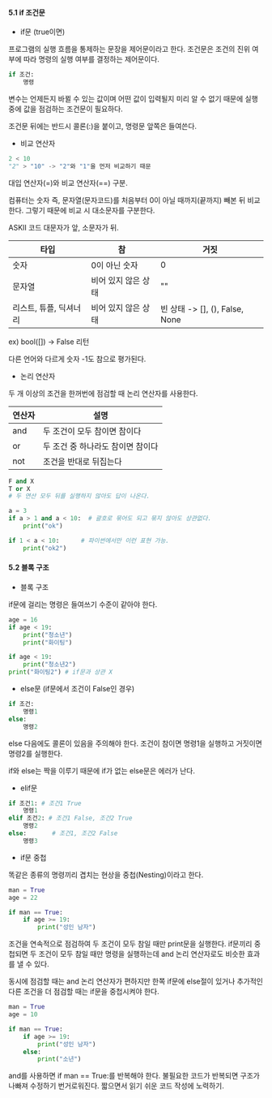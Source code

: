 #### 5.1 if 조건문



- if문 (true이면)



프로그램의 실행 흐름을 통제하는 문장을 제어문이라고 한다. 조건문은 조건의 진위 여부에 따라 명령의 실행 여부를 결정하는 제어문이다. 



```python
if 조건:
	명령
```



변수는 언제든지 바뀔 수 있는 값이며 어떤 값이 입력될지 미리 알 수 없기 때문에 실행 중에 값을 점검하는 조건문이 필요하다.

조건문 뒤에는 반드시 콜론(:)을 붙이고, 명령문 앞쪽은 들여쓴다.



- 비교 연산자



```python
2 < 10
"2" > "10" -> "2"와 "1"을 먼저 비교하기 때문
```



대입 연산자(=)와 비교 연산자(==) 구분.

컴퓨터는 숫자 즉, 문자열(문자코드)를 처음부터 0이 아닐 때까지(끝까지) 빼본 뒤 비교한다. 그렇기 때문에 비교 시 대소문자를 구분한다.

ASKII 코드 대문자가 앞, 소문자가 뒤.



| 타입                   | 참                  | 거짓                           |
| ---------------------- | ------------------- | ------------------------------ |
| 숫자                   | 0이 아닌 숫자       | 0                              |
| 문자열                 | 비어 있지 않은 상태 | ""                             |
| 리스트, 튜플, 딕셔너리 | 비어 있지 않은 상태 | 빈 상태 -> [], (), False, None |

ex) bool([]) -> False 리턴



다른 언어와 다르게 숫자 -1도 참으로 평가된다.



- 논리 연산자



두 개 이상의 조건을 한꺼번에 점검할 때 논리 연산자를 사용한다.



| 연산자 | 설명                              |
| ------ | --------------------------------- |
| and    | 두 조건이 모두 참이면 참이다      |
| or     | 두 조건 중 하나라도 참이면 참이다 |
| not    | 조건을 반대로 뒤집는다            |



```python
F and X 
T or X 
# 두 연산 모두 뒤를 실행하지 않아도 답이 나온다.
```



```python
a = 3
if a > 1 and a < 10:  # 괄호로 묶어도 되고 묶지 않아도 상관없다.
    print("ok")

if 1 < a < 10:  	# 파이썬에서만 이런 표현 가능.
    print("ok2")
```



#### 5.2 블록 구조



- 블록 구조



if문에 걸리는 명령은 들여쓰기 수준이 같아야 한다. 



```python
age = 16
if age < 19:
    print("청소년")
    print("화이팅")

if age < 19:
    print("청소년2")
print("화이팅2") # if문과 상관 X
```



- else문 (if문에서 조건이 False인 경우)



```python
if 조건:
	명령1
else:
	명령2
```



else 다음에도 콜론이 있음을 주의해야 한다. 조건이 참이면 명령1을 실행하고 거짓이면 명령2를 실행한다. 

if와 else는 짝을 이루기 때문에 if가 없는 else문은 에러가 난다.



- elif문



```python
if 조건1: # 조건1 True
	명령1 
elif 조건2: # 조건1 False, 조건2 True
	명령2
else:		# 조건1, 조건2 False
	명령3
```



- if문 중첩



똑같은 종류의 명령끼리 겹치는 현상을 중첩(Nesting)이라고 한다.



```python
man = True
age = 22

if man == True:
    if age >= 19:
        print("성인 남자")
```



조건을 연속적으로 점검하여 두 조건이 모두 참일 때만 print문을 실행한다. if문끼리 중첩되면 두 조건이 모두 참일 때만 명령을 실행하는데 and 논리 연산자로도 비슷한 효과를 낼 수 있다.

동시에 점검할 때는 and 논리 연산자가 편하지만 한쪽 if문에 else절이 있거나 추가적인 다른 조건을 더 점검할 때는 if문을 중첩시켜야 한다.



```python
man = True
age = 10

if man == True:
    if age >= 19:
        print("성인 남자")
    else:
        print("소년")
```



and를 사용하면 if man == True:를 반복해야 한다. 불필요한 코드가 반복되면 구조가 나빠져 수정하기 번거로워진다. 짧으면서 읽기 쉬운 코드 작성에 노력하기.